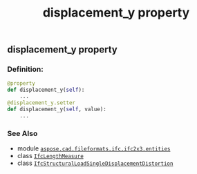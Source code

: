 ﻿---
title: displacement_y property
second_title: Aspose.CAD for Python via .NET API References
description: 
type: docs
weight: 50
url: /python-net/aspose.cad.fileformats.ifc.ifc2x3.entities/ifcstructuralloadsingledisplacementdistortion/displacement_y/
is_root: false
---

## displacement_y property

### Definition:
```python
@property
def displacement_y(self):
    ...
@displacement_y.setter
def displacement_y(self, value):
    ...
```

### See Also
* module [`aspose.cad.fileformats.ifc.ifc2x3.entities`](../../)
* class [`IfcLengthMeasure`](/cad/python-net/aspose.cad.fileformats.ifc.ifc2x3.types/ifclengthmeasure)
* class [`IfcStructuralLoadSingleDisplacementDistortion`](/cad/python-net/aspose.cad.fileformats.ifc.ifc2x3.entities/ifcstructuralloadsingledisplacementdistortion)
